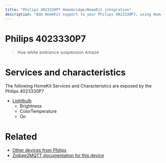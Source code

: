 ```yaml
---
title: "Philips 4023330P7 Homebridge/HomeKit integration"
description: "Add HomeKit support to your Philips 4023330P7, using Homebridge, Zigbee2MQTT and homebridge-z2m."
---
```

<!---
This file has been GENERATED using src/docgen/docgen.ts
DO NOT EDIT THIS FILE MANUALLY!
-->
# Philips 4023330P7
> Hue white ambiance suspension Amaze


# Services and characteristics
The following HomeKit Services and Characteristics are exposed by
the Philips 4023330P7

* [Lightbulb](../../light.md)
  * Brightness
  * ColorTemperature
  * On


# Related
* [Other devices from Philips](../index.md#philips)
* [Zigbee2MQTT documentation for this device](https://www.zigbee2mqtt.io/devices/4023330P7.html)
